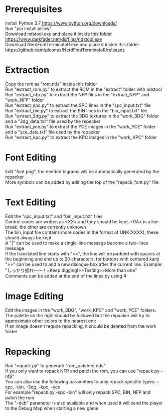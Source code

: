 # Prerequisites
Install Python 3.7 https://www.python.org/downloads/  
Run "pip install pillow"  
Download ndstool.exe and place it inside this folder https://www.darkfader.net/ds/files/ndstool.exe  
Download NerdFontTerminatoR.exe and place it inside this folder https://github.com/pleonex/NerdFontTerminatoR/releases  
# Extraction
Copy the rom as "rom.nds" inside this folder  
Run "extract_rom.py" to extract the ROM in the "extract" folder with ndstool  
Run "extract_nfp.py" to extract the NFP files in the "extract_NFP" and "work_NFP" folder  
Run "extract_spc.py" to extract the SPC lines in the "spc_input.txt" file  
Run "extract_bin.py" to extract the BIN lines in the "bin_input.txt" file  
Run "extract_3dg.py" to extract the 3DG textures in the "work_3DG" folder and a "3dg_data.txt" file used by the repacker  
Run "extract_yce.py" to extract the YCE images in the "work_YCE" folder and a "yce_data.txt" file used by the repacker  
Run "extract_kpc.py" to extract the KPC images in the "work_KPC" folder  
# Font Editing
Edit "font.png", the needed bigrams will be automatically generated by the repacker  
More symbols can be added by editing the top of the "repack_font.py" file  
# Text Editing
Edit the "spc_input.txt" and "bin_input.txt" files  
Control codes are written as &lt;XX&gt; and they should be kept. &lt;0A&gt; is a line break, the other are currently unknown  
The bin_input file contains more codes in the format of UNK(XXXX), these should always be kept  
A "|" can be used to make a single-line message become a two-lines message  
If the translated line starts with "<<", the line will be padded with spaces at the beginning and end up to 20 characters, for buttons with centered kanji  
">>" can be used to add a new dialogue box after the current line. Example: "しっかり掘れ～～！=Keep digging!>>Testing>>More than one"  
Comments can be added at the end of the lines by using #  
# Image Editing
Edit the images in the "work_3DG", "work_KPC" and "work_YCE" folders. The palette on the right should be followed but the repacker will try to approximate other colors to the nearest one  
If an image doesn't require repacking, it should be deleted from the work folder  
# Repacking
Run "repack.py" to generate "rom_patched.nds"  
If you only want to repack NFP and patch the rom, you can use "repack.py -nfp"  
You can also use the following parameters to only repack specific types: -spc, -bin, -3dg, -kpc, -yce  
For example "repack.py -spc -bin" will only repack SPC, BIN, NFP and patch the rom  
The "-deb" parameter is also available and when used it will send the player to the Debug Map when starting a new game  

